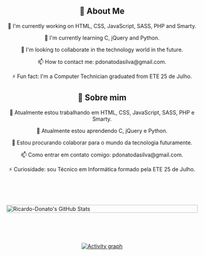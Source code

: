 <div style="text-align: center;">
    <h2>👋 About Me</h2>
    <p>🔭 I'm currently working on HTML, CSS, JavaScript, SASS, PHP and Smarty.</p>
    <p>🌱 I'm currently learning C, jQuery and Python.</p>
    <p>👯 I'm looking to collaborate in the technology world in the future.</p>
    <p>📫 How to contact me: pdonatodasilva@gmail.com.</p>
    <p>⚡ Fun fact: I'm a Computer Technician graduated from ETE 25 de Julho.</p>
</div>
  
  <div style="text-align: center;">
    <h2>👋 Sobre mim</h2>
    <p>🔭 Atualmente estou trabalhando em HTML, CSS, JavaScript, SASS, PHP e Smarty.</p>
    <p>🌱 Atualmente estou aprendendo C, jQuery e Python.</p>
    <p>👯 Estou procurando colaborar para o mundo da tecnologia futuramente.</p>
    <p>📫 Como entrar em contato comigo: pdonatodasilva@gmail.com.</p>
    <p>⚡ Curiosidade: sou Técnico em Informática formado pela ETE 25 de Julho.</p>
  </div>
</div>

<br><br><br>

<div style="display: flex; justify-content: center; align-items: center; flex-direction: column;">
  <img width="100%" src="https://github-readme-stats.vercel.app/api?username=Ricardo-Donato&theme=transparent&count_private=true&show_icons=true&rank_icon=github&locale=en" alt="Ricardo-Donato's GitHub Stats" />
    
<br><br><br>
  
  <a href="https://github.com/ashutosh00710/github-readme-activity-graph">
    <img src="https://github-readme-activity-graph.vercel.app/graph?username=Ricardo-Donato&theme=xcode&hide_border=true" alt="Activity graph">
</a>
